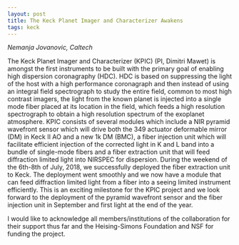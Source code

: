 ```yaml
---
layout: post
title: The Keck Planet Imager and Characterizer Awakens
tags: keck
---
```

*Nemanja Jovanovic, Caltech*

The Keck Planet Imager and Characterizer (KPIC) (PI, Dimitri Mawet) is amongst the first instruments to be built with the primary goal of enabling high dispersion coronagraphy (HDC). HDC is based on suppressing the light of the host with a high performance coronagraph and then instead of using an integral field spectrograph to study the entire field, common to most high contrast imagers, the light from the known planet is injected into a single mode fiber placed at its location in the field, which feeds a high resolution spectrograph to obtain a high resolution spectrum of the exoplanet atmosphere.
KPIC consists of several modules which include a NIR pyramid wavefront sensor which will drive both the 349 actuator deformable mirror (DM) in Keck II AO and a new 1k DM (BMC), a fiber injection unit which will facilitate efficient injection of the corrected light in K and L band into a bundle of single-mode fibers and a fiber extraction unit that will feed diffraction limited light into NIRSPEC for dispersion.
During the weekend of the 6th-8th of July, 2018, we successfully deployed the fiber extraction unit to Keck. The deployment went smoothly and we now have a module that can feed diffraction limited light from a fiber into a seeing limited instrument efficiently. This is an exciting milestone for the KPIC project and we look forward to the deployment of the pyramid wavefront sensor and the fiber injection unit in September and first light at the end of the year. 

I would like to acknowledge all members/institutions of the collaboration for their support thus far and the Heising-Simons Foundation and NSF for funding the project. 
